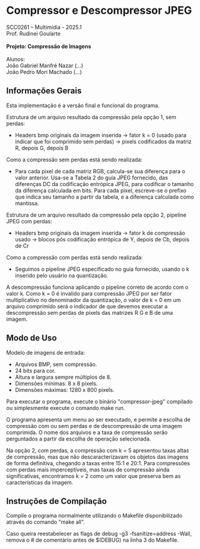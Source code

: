 # Compressor e Descompressor JPEG

SCC0261 – Multimídia - 2025.1  
Prof. Rudinei Goularte  
\
**Projeto: Compressão de Imagens**  
\
Alunos:  
João Gabriel Manfré Nazar (...)  
João Pedro Mori Machado (...)  

## Informações Gerais
Esta implementação é a versão final e funcional do programa.

Estrutura de um arquivo resultado da compressão pela opção 1, sem perdas:
- Headers bmp originais da imagem inserida -> fator k = 0 (usado para indicar que foi comprimido sem perdas) -> pixels codificados da matriz R, depois G, depois B

Como a compressão sem perdas está sendo realizada:
- Para cada pixel de cada matriz RGB, calcula-se sua diferença para o valor anterior. Usa-se a Tabela 2 do guia JPEG fornecido, das diferenças DC da codificação entrópica JPEG, para codificar o tamanho da diferença calculada em bits. Para cada pixel, escreve-se o prefixo que indica seu tamanho a partir da tabela, e a diferença calculada como mantissa.

Estrutura de um arquivo resultado da compressão pela opção 2, pipeline JPEG com perdas:
- Headers bmp originais da imagem inserida -> fator k de compressão usado -> blocos pós codificação entrópica de Y, depois de Cb, depois de Cr

Como a compressão com perdas está sendo realizada:
- Seguimos o pipeline JPEG especificado no guia fornecido, usando o k inserido pelo usuário na quantização.

A descompressão funciona aplicando o pipeline correto de acordo com o valor k. Como k = 0 é invalido para compressão JPEG por ser fator multiplicativo no denominador da quantização, o valor de k = 0 em um arquivo comprimido será o indicador de que devemos executar a descompressão sem perdas de pixels das matrizes R G e B de uma imagem.


## Modo de Uso

Modelo de imagens de entrada:
- Arquivos BMP, sem compressão.
- 24 bits para cor.
- Altura e largura sempre múltiplos de 8.
- Dimensões mínimas: 8 x 8 pixels.
- Dimensões máximas: 1280 x 800 pixels.

Para executar o programa, execute o binário "compressor-jpeg" compilado ou simplesmente execute o comando make run.

O programa apresenta um menu ao ser executado, e permite a escolha de compressão com ou sem perdas e de descompressão de uma imagem comprimida. O nome dos arquivos e a taxa de compressão serão perguntados a partir da escolha de operação selecionada.

Na opção 2, com perdas, a compressão com k = 5 apresentou taxas altas de compressão, mas que não descaracterizavam os objetos das imagens de forma definitiva, chegando a taxas entre 15:1 e 20:1. Para compressões com perdas mais imperceptíveis, mas taxas de compressão ainda significativas, encontramos k = 2 como um valor que preserva bem as características da imagem.

## Instruções de Compilação

Compile o programa normalmente utilizando o Makefile disponibilizado através do comando "make all".

Caso queira reestabelecer as flags de debug -g3 -fsanitize=address -Wall, remova o # de comentário antes de $(DEBUG) na linha 3 do Makefile.
